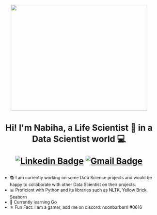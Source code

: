   

<p align="Center" ><img src="https://media1.giphy.com/media/frZXtauhCwFao1RqOd/giphy.gif?cid=790b76119ef4bc6cb8b4cc100c8be2aa3239b437beac106d&rid=giphy.gif&ct=g" height="350px" width ="450px"></p>

  <h1 align="Center"> Hi! I'm Nabiha, a Life Scientist 🧬 in a Data Scientist world 💻


[![Linkedin Badge](https://img.shields.io/badge/-LinkedIn-blue?style=flat-square&logo=Linkedin&logoColor=white&link=https://www.linkedin.com/in/nabiha-naqvie-22765612a/)](https://www.linkedin.com/in/nabiha-naqvie-22765612a/)
[![Gmail Badge](https://img.shields.io/badge/-Gmail-c14438?style=flat-square&logo=Gmail&logoColor=white&link=mailto:nabihanaqvie@gmail.com)](mailto:nabihanaqvie@gmail.com)</h1>

- 📚 I am currently working on some Data Science projects and would be happy to collaborate with other Data Scientist on their projects. 
- 📊 Proficient with Python and its libraries such as NLTK, Yellow Brick, Seaborn 
- 🌱 Currently learning Go 
- ⚜️ Fun Fact: I am a gamer, add me on discord: noonbarbarri #0616
